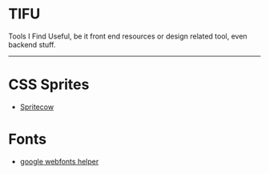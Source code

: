 # TIFU 


Tools I Find Useful, be it front end resources or design related tool, even backend stuff.  

---


# CSS Sprites
- [Spritecow](http://www.spritecow.com/)


# Fonts
- [google webfonts helper](https://google-webfonts-helper.herokuapp.com/fonts)
